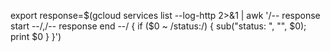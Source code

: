 export response=$(gcloud services list --log-http 2>&1 | awk '/-- response start --/,/-- response end --/ { if ($0 ~ /status:/) { sub("status: ", "", $0); print $0 } }')
